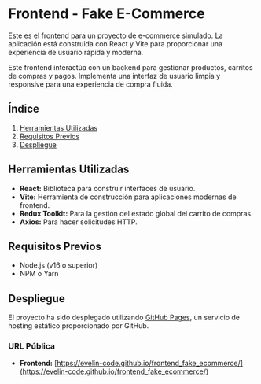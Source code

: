 # Frontend - Fake E-Commerce

Este es el frontend para un proyecto de e-commerce simulado. La aplicación está construida con React y Vite para proporcionar una experiencia de usuario rápida y moderna.


Este frontend interactúa con un backend para gestionar productos, carritos de compras y pagos. Implementa una interfaz de usuario limpia y responsive para una experiencia de compra fluida.

## Índice

1. [Herramientas Utilizadas](#Herramientas-Utilizadas)
2. [Requisitos Previos](#Requisitos-Previos)
3. [Despliegue](#Despliegue)

## Herramientas Utilizadas

- **React:** Biblioteca para construir interfaces de usuario.
- **Vite:** Herramienta de construcción para aplicaciones modernas de frontend.
- **Redux Toolkit:** Para la gestión del estado global del carrito de compras.
- **Axios:** Para hacer solicitudes HTTP.

## Requisitos Previos

- Node.js (v16 o superior)
- NPM o Yarn

## Despliegue

El proyecto ha sido desplegado utilizando [GitHub Pages](https://pages.github.com/), un servicio de hosting estático proporcionado por GitHub.

### URL Pública

- **Frontend:** [https://evelin-code.github.io/frontend_fake_ecommerce/](https://evelin-code.github.io/frontend_fake_ecommerce/)